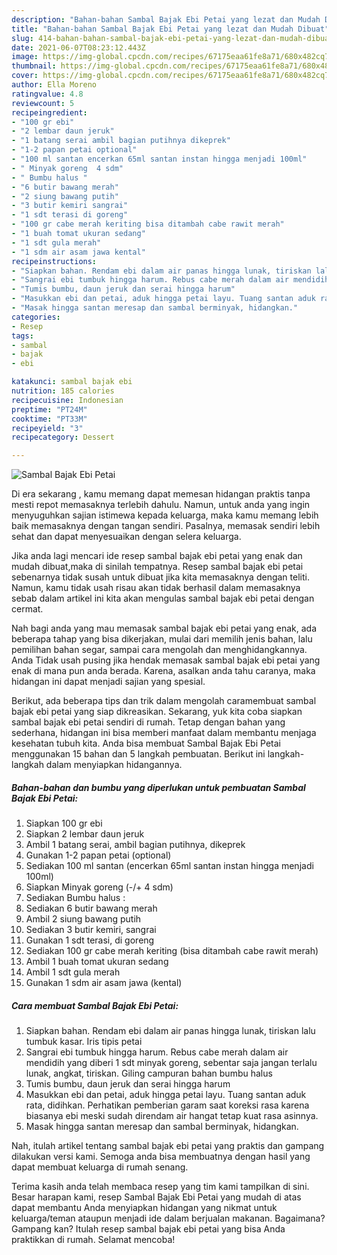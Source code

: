 ```yaml
---
description: "Bahan-bahan Sambal Bajak Ebi Petai yang lezat dan Mudah Dibuat"
title: "Bahan-bahan Sambal Bajak Ebi Petai yang lezat dan Mudah Dibuat"
slug: 414-bahan-bahan-sambal-bajak-ebi-petai-yang-lezat-dan-mudah-dibuat
date: 2021-06-07T08:23:12.443Z
image: https://img-global.cpcdn.com/recipes/67175eaa61fe8a71/680x482cq70/sambal-bajak-ebi-petai-foto-resep-utama.jpg
thumbnail: https://img-global.cpcdn.com/recipes/67175eaa61fe8a71/680x482cq70/sambal-bajak-ebi-petai-foto-resep-utama.jpg
cover: https://img-global.cpcdn.com/recipes/67175eaa61fe8a71/680x482cq70/sambal-bajak-ebi-petai-foto-resep-utama.jpg
author: Ella Moreno
ratingvalue: 4.8
reviewcount: 5
recipeingredient:
- "100 gr ebi"
- "2 lembar daun jeruk"
- "1 batang serai ambil bagian putihnya dikeprek"
- "1-2 papan petai optional"
- "100 ml santan encerkan 65ml santan instan hingga menjadi 100ml"
- " Minyak goreng  4 sdm"
- " Bumbu halus "
- "6 butir bawang merah"
- "2 siung bawang putih"
- "3 butir kemiri sangrai"
- "1 sdt terasi di goreng"
- "100 gr cabe merah keriting bisa ditambah cabe rawit merah"
- "1 buah tomat ukuran sedang"
- "1 sdt gula merah"
- "1 sdm air asam jawa kental"
recipeinstructions:
- "Siapkan bahan. Rendam ebi dalam air panas hingga lunak, tiriskan lalu tumbuk kasar. Iris tipis petai"
- "Sangrai ebi tumbuk hingga harum. Rebus cabe merah dalam air mendidih yang diberi 1 sdt minyak goreng, sebentar saja jangan terlalu lunak, angkat, tiriskan. Giling campuran bahan bumbu halus"
- "Tumis bumbu, daun jeruk dan serai hingga harum"
- "Masukkan ebi dan petai, aduk hingga petai layu. Tuang santan aduk rata, didihkan. Perhatikan pemberian garam saat koreksi rasa karena biasanya ebi meski sudah direndam air hangat tetap kuat rasa asinnya."
- "Masak hingga santan meresap dan sambal berminyak, hidangkan."
categories:
- Resep
tags:
- sambal
- bajak
- ebi

katakunci: sambal bajak ebi 
nutrition: 185 calories
recipecuisine: Indonesian
preptime: "PT24M"
cooktime: "PT33M"
recipeyield: "3"
recipecategory: Dessert

---
```



![Sambal Bajak Ebi Petai](https://img-global.cpcdn.com/recipes/67175eaa61fe8a71/680x482cq70/sambal-bajak-ebi-petai-foto-resep-utama.jpg)

Di era  sekarang , kamu memang dapat memesan hidangan praktis tanpa mesti repot memasaknya terlebih dahulu. Namun, untuk anda yang ingin menyuguhkan sajian istimewa kepada keluarga, maka kamu memang lebih baik memasaknya dengan tangan sendiri. Pasalnya, memasak sendiri lebih sehat dan dapat menyesuaikan dengan selera keluarga.

Jika anda lagi mencari ide resep sambal bajak ebi petai yang enak dan mudah dibuat,maka di sinilah tempatnya. Resep sambal bajak ebi petai  sebenarnya tidak susah untuk dibuat jika kita memasaknya dengan teliti. Namun, kamu tidak usah risau akan tidak berhasil dalam memasaknya 
sebab dalam artikel ini kita akan mengulas sambal bajak ebi petai dengan cermat.  



Nah bagi anda yang mau memasak sambal bajak ebi petai yang enak, ada beberapa tahap yang bisa dikerjakan, mulai dari memilih jenis bahan, lalu pemilihan bahan segar, sampai cara mengolah dan menghidangkannya. Anda Tidak usah pusing jika hendak memasak sambal bajak ebi petai yang enak di mana pun anda berada. Karena, asalkan anda  tahu caranya, maka hidangan ini dapat menjadi sajian yang spesial.

Berikut, ada beberapa tips dan trik dalam mengolah caramembuat sambal bajak ebi petai yang siap dikreasikan. Sekarang, yuk kita coba siapkan sambal bajak ebi petai sendiri di rumah. Tetap dengan bahan yang sederhana, hidangan ini bisa memberi manfaat dalam membantu menjaga kesehatan tubuh kita. Anda bisa membuat Sambal Bajak Ebi Petai menggunakan 15 bahan dan 5 langkah pembuatan. Berikut ini langkah-langkah dalam menyiapkan hidangannya.

<!--inarticleads1-->

##### Bahan-bahan dan bumbu yang diperlukan untuk pembuatan Sambal Bajak Ebi Petai:

1. Siapkan 100 gr ebi
1. Siapkan 2 lembar daun jeruk
1. Ambil 1 batang serai, ambil bagian putihnya, dikeprek
1. Gunakan 1-2 papan petai (optional)
1. Sediakan 100 ml santan (encerkan 65ml santan instan hingga menjadi 100ml)
1. Siapkan  Minyak goreng (-/+ 4 sdm)
1. Sediakan  Bumbu halus :
1. Sediakan 6 butir bawang merah
1. Ambil 2 siung bawang putih
1. Sediakan 3 butir kemiri, sangrai
1. Gunakan 1 sdt terasi, di goreng
1. Sediakan 100 gr cabe merah keriting (bisa ditambah cabe rawit merah)
1. Ambil 1 buah tomat ukuran sedang
1. Ambil 1 sdt gula merah
1. Gunakan 1 sdm air asam jawa (kental)




<!--inarticleads2-->

##### Cara membuat Sambal Bajak Ebi Petai:

1. Siapkan bahan. Rendam ebi dalam air panas hingga lunak, tiriskan lalu tumbuk kasar. Iris tipis petai
1. Sangrai ebi tumbuk hingga harum. Rebus cabe merah dalam air mendidih yang diberi 1 sdt minyak goreng, sebentar saja jangan terlalu lunak, angkat, tiriskan. Giling campuran bahan bumbu halus
1. Tumis bumbu, daun jeruk dan serai hingga harum
1. Masukkan ebi dan petai, aduk hingga petai layu. Tuang santan aduk rata, didihkan. Perhatikan pemberian garam saat koreksi rasa karena biasanya ebi meski sudah direndam air hangat tetap kuat rasa asinnya.
1. Masak hingga santan meresap dan sambal berminyak, hidangkan.




Nah, itulah artikel tentang  sambal bajak ebi petai  yang praktis dan gampang dilakukan versi kami. Semoga anda bisa membuatnya dengan hasil yang dapat membuat keluarga di rumah senang. 

Terima kasih anda telah membaca resep yang tim kami tampilkan di sini. Besar harapan kami, resep  Sambal Bajak Ebi Petai yang mudah di atas dapat membantu Anda menyiapkan hidangan yang nikmat untuk keluarga/teman ataupun menjadi ide dalam berjualan makanan. Bagaimana? Gampang kan? Itulah resep sambal bajak ebi petai yang bisa Anda praktikkan di rumah. Selamat mencoba!

